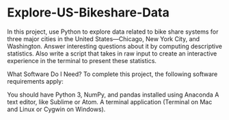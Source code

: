 # Explore-US-Bikeshare-Data
In this project, use Python to explore data related to bike share systems for three major cities in the United States—Chicago, New York City, and Washington. Answer interesting questions about it by computing descriptive statistics. Also write a script that takes in raw input to create an interactive experience in the terminal to present these statistics.

What Software Do I Need?
To complete this project, the following software requirements apply:

You should have Python 3, NumPy, and pandas installed using Anaconda
A text editor, like Sublime or Atom.
A terminal application (Terminal on Mac and Linux or Cygwin on Windows).
